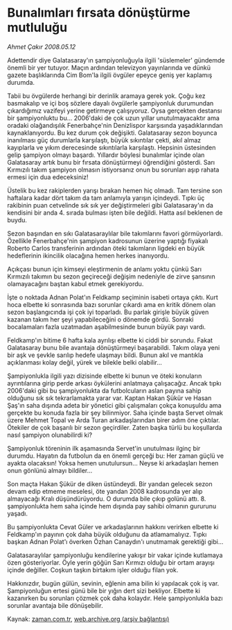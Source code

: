 # Bunalımları fırsata dönüştürme mutluluğu

*Ahmet Çakır 2008.05.12*

<tr><td class="metin" colspan="2" style="padding-top: 20px; padding-left: 5px; padding-right: 10px;">Adettendir diye Galatasaray'ın şampiyonluğuyla ilgili 'süslemeler' gündemde önemli bir yer tutuyor. Maçın ardından televizyon yayınlarında ve dünkü gazete başlıklarında Cim Bom'la ilgili övgüler epeyce geniş yer kaplamış durumda.</td></tr><tr><td class="metin" colspan="2" style="padding-top: 20px; padding-left: 5px; padding-right: 10px;"><p>Tabii bu övgülerde herhangi bir derinlik aramaya gerek yok. Çoğu kez basmakalıp ve içi boş sözlere dayalı övgülerle şampiyonluk durumundan çıkardığımız vazifeyi yerine getirmeye çalışıyoruz. 
Oysa gerçekten destansı bir şampiyonluktu bu... 2006'daki de çok uzun yıllar unutulmayacaktır ama oradaki olağandışılık Fenerbahçe'nin Denizlispor karşısında yaşadıklarından kaynaklanıyordu. Bu kez durum çok değişikti. Galatasaray sezon boyunca inanılması güç durumlarla karşılaştı, büyük sıkıntılar çekti, akıl almaz kayıplarla ve yıkım derecesinde sıkıntılarla karşılaştı. Hepsinin üstesinden gelip şampiyon olmayı başardı. 
Yıllardır böylesi bunalımlar içinde olan Galatasaray artık bunu bir fırsata dönüştürmeyi öğrendiğini gösterdi. Sarı Kırmızılı takım şampiyon olmasın istiyorsanız onun bu sorunları aşıp rahata ermesi için dua edeceksiniz! 
<p>Üstelik bu kez rakiplerden yarışı bırakan hemen hiç olmadı. Tam tersine son haftalara kadar dört takım da tam anlamıyla yarışın içindeydi. Tıpkı üç rakibinin puan cetvelinde sık sık yer değiştirmeleri gibi Galatasaray'ın da kendisini bir anda 4. sırada bulması işten bile değildi. Hatta asıl beklenen de buydu. 
<p>Sezon başından en sıkı Galatasaraylılar bile takımlarını favori görmüyorlardı. Özellikle Fenerbahçe'nin şampiyon kadrosunun üzerine yaptığı fiyakalı Roberto Carlos transferinin ardından öteki takımların ligdeki en büyük hedeflerinin ikincilik olacağına hemen herkes inanıyordu. 
<p>Açıkçası bunun için kimseyi eleştirmenin de anlamı yoktu çünkü Sarı Kırmızılı takımın bu sezon geçireceği değişim nedeniyle de zirve şansının olamayacağını baştan kabul etmek gerekiyordu. 

<p>İşte o noktada Adnan Polat'ın Feldkamp seçiminin isabeti ortaya çıktı. Kurt hoca elbette ki sonrasında bazı sorunlar çıkardı ama en kritik dönem olan sezon başlangıcında işi çok iyi toparladı. Bu parlak girişle büyük güven kazanan takım her şeyi yapabileceğini o dönemde gördü. Sonraki bocalamaları fazla uzatmadan aşabilmesinde bunun büyük payı vardı. 
<p>Feldkamp'ın bitime 6 hafta kala ayrılışı elbette ki ciddi bir sorundu. Fakat Galatasaray bunu bile avantaja dönüştürmeyi başarabildi. Takım olaya yeni bir aşk ve şevkle sarılıp hedefe ulaşmayı bildi. Bunun akıl ve mantıkla açıklanması kolay değil, yürek ve bilekle belki olabilir... 
<p>Şampiyonlukla ilgili yazı dizisinde elbette ki bunun ve öteki konuların ayrıntılarına girip perde arkası öykülerini anlatmaya çalışacağız. Ancak tıpkı 2006'daki gibi bu şampiyonlukta da futbolcuların aslan payına sahip olduğunu sık sık tekrarlamakta yarar var. Kaptan Hakan Şükür ve Hasan Şaş'ın saha dışında adeta bir yönetici gibi çalışmaları çokça konuşuldu ama gerçekte bu konuda fazla bir şey bilinmiyor. Saha içinde başta Servet olmak üzere Mehmet Topal ve Arda Turan arkadaşlarından birer adım öne çıktılar. Ötekiler de çok başarılı bir sezon geçirdiler. Zaten başka türlü bu koşullarda nasıl şampiyon olunabilirdi ki? 
<p>Şampiyonluk töreninin ilk aşamasında Servet'in unutulması ilginç bir durumdu. Hayatın da futbolun da en önemli gerçeği bu: Her zaman güçlü ve ayakta olacaksın! Yoksa hemen unutulursun... 
Neyse ki arkadaşları hemen onun gönlünü almayı bildiler... 

<p>Son maçta Hakan Şükür de diken üstündeydi. Bir yandan gelecek sezon devam edip etmeme meselesi, öte yandan 2008 kadrosunda yer alıp almayacağı Kralı düşündürüyordu. O durumda bile çıkıp golünü attı. 8. şampiyonlukta hem saha içinde hem dışında pay sahibi olmanın gururunu yaşadı. 
<p>Bu şampiyonlukta Cevat Güler ve arkadaşlarının hakkını verirken elbette ki Feldkamp'ın payının çok daha büyük olduğunu da atlamamalıyız. Tıpkı başkan Adnan Polat'ı överken Özhan Canaydın'ı unutmamak gerektiği gibi... 
<p>Galatasaraylılar şampiyonluğu kendilerine yakışır bir vakar içinde kutlamaya özen gösteriyorlar. Öyle yerin göğün Sarı Kırmızı olduğu bir ortam arayışı içinde değiller. Coşkun taşkın birtakım işler olduğu filan yok. 
<p>Hakkınızdır, bugün gülün, sevinin, eğlenin ama bilin ki yapılacak çok iş var. Şampiyonluğun ertesi günü bile bir yığın dert sizi bekliyor. Elbette ki kazanırken bu sorunları çözmek çok daha kolaydır. Hele şampiyonlukla bazı sorunlar avantaja bile dönüşebilir.<br/></p></p></p></p></p></p></p></p></p></p></p></p></td></tr>

Kaynak: [zaman.com.tr](http://zaman.com.tr/yazar.do?yazino=688315), [web.archive.org (arşiv bağlantısı)](http://web.archive.org/web/20080513002419/http://www.zaman.com.tr:80/yazar.do?yazino=688315)
